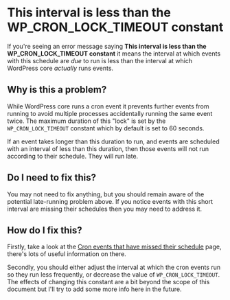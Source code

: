 # This interval is less than the WP_CRON_LOCK_TIMEOUT constant

If you're seeing an error message saying **This interval is less than the WP_CRON_LOCK_TIMEOUT constant** it means the interval at which events with this schedule are _due_ to run is less than the interval at which WordPress core _actually_ runs events.

## Why is this a problem?

While WordPress core runs a cron event it prevents further events from running to avoid multiple processes accidentally running the same event twice. The maximum duration of this "lock" is set by the `WP_CRON_LOCK_TIMEOUT` constant which by default is set to 60 seconds.

If an event takes longer than this duration to run, and events are scheduled with an interval of less than this duration, then those events will not run according to their schedule. They will run late.

## Do I need to fix this?

You may not need to fix anything, but you should remain aware of the potential late-running problem above. If you notice events with this short interval are missing their schedules then you may need to address it.

## How do I fix this?

Firstly, take a look at the [Cron events that have missed their schedule](/help/missed-cron-events/) page, there's lots of useful information on there.

Secondly, you should either adjust the interval at which the cron events run so they run less frequently, or decrease the value of `WP_CRON_LOCK_TIMEOUT`. The effects of changing this constant are a bit beyond the scope of this document but I'll try to add some more info here in the future.
